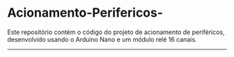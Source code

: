 # Acionamento-Perifericos-
Este repositório contém o código do projeto de acionamento de periféricos, desenvolvido usando o Arduino Nano e um módulo relé 16 canais.
***
